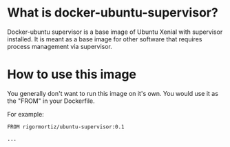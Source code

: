 # What is docker-ubuntu-supervisor?
Docker-ubuntu supervisor is a base image of Ubuntu Xenial with supervisor installed. It is meant as a base image for other software that requires process management via supervisor.

# How to use this image
You generally don't want to run this image on it's own. You would use it as the "FROM" in your Dockerfile.

For example:

```
FROM rigormortiz/ubuntu-supervisor:0.1

...
```
